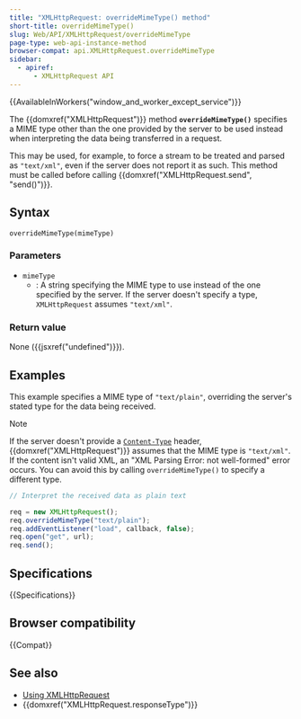 ```yaml
---
title: "XMLHttpRequest: overrideMimeType() method"
short-title: overrideMimeType()
slug: Web/API/XMLHttpRequest/overrideMimeType
page-type: web-api-instance-method
browser-compat: api.XMLHttpRequest.overrideMimeType
sidebar:
  - apiref:
      - XMLHttpRequest API
---
```


{{AvailableInWorkers("window_and_worker_except_service")}}

The {{domxref("XMLHttpRequest")}} method
**`overrideMimeType()`** specifies a MIME type other than the
one provided by the server to be used instead when interpreting the data being
transferred in a request.

This may be used, for example, to force a stream to
be treated and parsed as `"text/xml"`, even if the server does not report it
as such. This method must be called before calling {{domxref("XMLHttpRequest.send", "send()")}}.

## Syntax

```js-nolint
overrideMimeType(mimeType)
```

### Parameters

- `mimeType`
  - : A string specifying the MIME type to use instead of the one
    specified by the server. If the server doesn't specify a type,
    `XMLHttpRequest` assumes `"text/xml"`.

### Return value

None ({{jsxref("undefined")}}).

## Examples

This example specifies a MIME type of `"text/plain"`, overriding the
server's stated type for the data being received.

> [!NOTE]
> If the server doesn't provide a
> [`Content-Type`](/en-US/docs/Web/HTTP/Reference/Headers/Content-Type)
> header, {{domxref("XMLHttpRequest")}} assumes that the MIME type is
> `"text/xml"`. If the content isn't valid XML, an "XML Parsing Error: not
> well-formed" error occurs. You can avoid this by calling
> `overrideMimeType()` to specify a different type.

```js
// Interpret the received data as plain text

req = new XMLHttpRequest();
req.overrideMimeType("text/plain");
req.addEventListener("load", callback, false);
req.open("get", url);
req.send();
```

## Specifications

{{Specifications}}

## Browser compatibility

{{Compat}}

## See also

- [Using XMLHttpRequest](/en-US/docs/Web/API/XMLHttpRequest_API/Using_XMLHttpRequest)
- {{domxref("XMLHttpRequest.responseType")}}
